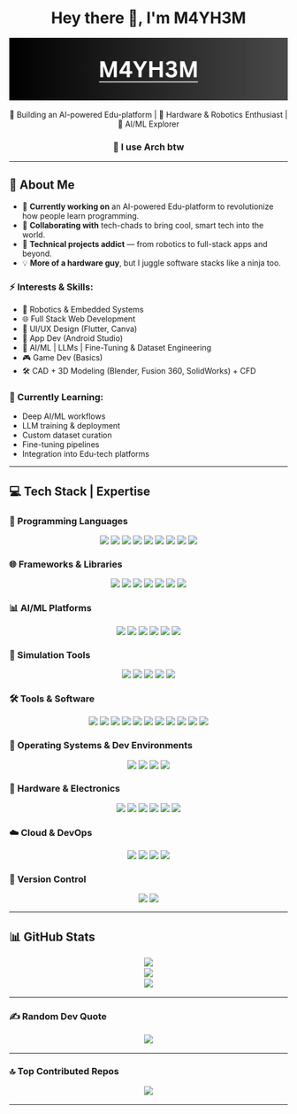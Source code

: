 <h1 align="center">Hey there 👋, I'm M4YH3M</h1>

![Banner](./M4YH3M-BANNER(1).png)

<p align="center">🚀 Building an AI-powered Edu-platform | 🤖 Hardware & Robotics Enthusiast | 🧠 AI/ML Explorer </p>
<h3 align="center"> 🐧 I use Arch btw </h3>

---

## 💫 About Me

- 🚧 **Currently working on** an AI-powered Edu-platform to revolutionize how people learn programming.
- 🤝 **Collaborating with** tech-chads to bring cool, smart tech into the world.
- 🔧 **Technical projects addict** — from robotics to full-stack apps and beyond.
- 💡 **More of a hardware guy**, but I juggle software stacks like a ninja too.

### ⚡ Interests & Skills:
- 🤖 Robotics & Embedded Systems  
- 🌐 Full Stack Web Development  
- 🎨 UI/UX Design (Flutter, Canva)  
- 📱 App Dev (Android Studio)  
- 🧠 AI/ML | LLMs | Fine-Tuning & Dataset Engineering  
- 🎮 Game Dev (Basics)  
- 🛠️ CAD + 3D Modeling (Blender, Fusion 360, SolidWorks) + CFD  

### 🌱 Currently Learning:
- Deep AI/ML workflows  
- LLM training & deployment  
- Custom dataset curation  
- Fine-tuning pipelines  
- Integration into Edu-tech platforms  

---
## 💻 Tech Stack | Expertise

### 🧠 Programming Languages
<p align="center">
  <img src="https://img.shields.io/badge/C-00599C?style=for-the-badge&logo=c&logoColor=white" />
  <img src="https://img.shields.io/badge/C++-00599C?style=for-the-badge&logo=c%2B%2B&logoColor=white" />
  <img src="https://img.shields.io/badge/Python-3670A0?style=for-the-badge&logo=python&logoColor=ffdd54" />
  <img src="https://img.shields.io/badge/Java-ED8B00?style=for-the-badge&logo=java&logoColor=white" />
  <img src="https://img.shields.io/badge/JavaScript-F7DF1E?style=for-the-badge&logo=javascript&logoColor=black" />
  <img src="https://img.shields.io/badge/Bash-121011?style=for-the-badge&logo=gnu-bash&logoColor=white" />
  <img src="https://img.shields.io/badge/HTML5-E34F26?style=for-the-badge&logo=html5&logoColor=white" />
  <img src="https://img.shields.io/badge/CSS3-1572B6?style=for-the-badge&logo=css3&logoColor=white" />
  <img src="https://img.shields.io/badge/Swift-FA7343?style=for-the-badge&logo=swift&logoColor=white" />
</p>

### 🌐 Frameworks & Libraries
<p align="center">
  <img src="https://img.shields.io/badge/Flutter-02569B?style=for-the-badge&logo=flutter&logoColor=white" />
  <img src="https://img.shields.io/badge/Firebase-FFCA28?style=for-the-badge&logo=firebase&logoColor=black" />
  <img src="https://img.shields.io/badge/ROS-22314E?style=for-the-badge&logo=ros&logoColor=white" />
  <img src="https://img.shields.io/badge/OpenCV-5C3EE8?style=for-the-badge&logo=opencv&logoColor=white" />
  <img src="https://img.shields.io/badge/TensorFlow-FF6F00?style=for-the-badge&logo=tensorflow&logoColor=white" />
  <img src="https://img.shields.io/badge/PyTorch-EE4C2C?style=for-the-badge&logo=pytorch&logoColor=white" />
  <img src="https://img.shields.io/badge/YOLO-00FFFF?style=for-the-badge&logo=data:image/svg+xml;base64,&logoColor=black" />
</p>

### 📊 AI/ML Platforms
<p align="center">
  <img src="https://img.shields.io/badge/Jupyter-F37626?style=for-the-badge&logo=jupyter&logoColor=white" />
  <img src="https://img.shields.io/badge/Google%20Colab-F9AB00?style=for-the-badge&logo=google-colab&logoColor=white" />
  <img src="https://img.shields.io/badge/Hugging%20Face-FFD21F?style=for-the-badge&logo=huggingface&logoColor=black" />
  <img src="https://img.shields.io/badge/Weights%20&%20Biases-FFBE00?style=for-the-badge&logo=wandb&logoColor=black" />
  <img src="https://img.shields.io/badge/Kaggle-20BEFF?style=for-the-badge&logo=kaggle&logoColor=white" />
  <img src="https://img.shields.io/badge/Anaconda-44A833?style=for-the-badge&logo=anaconda&logoColor=white" />
</p>

### 🧪 Simulation Tools
<p align="center">
  <img src="https://img.shields.io/badge/Blender-F5792A?style=for-the-badge&logo=blender&logoColor=white" />
  <img src="https://img.shields.io/badge/Gazebo-2C5E9E?style=for-the-badge&logo=ros&logoColor=white" />
  <img src="https://img.shields.io/badge/Unity-000000?style=for-the-badge&logo=unity&logoColor=white" />
  <img src="https://img.shields.io/badge/Unreal%20Engine-313131?style=for-the-badge&logo=unrealengine&logoColor=white" />
  <img src="https://img.shields.io/badge/NVIDIA%20Omniverse-76B900?style=for-the-badge&logo=nvidia&logoColor=white" />
</p>

### 🛠️ Tools & Software
<p align="center">
  <img src="https://img.shields.io/badge/Fusion%20360-FAA21B?style=for-the-badge&logo=autodesk&logoColor=white" />
  <img src="https://img.shields.io/badge/SolidWorks-E22127?style=for-the-badge&logo=solidworks&logoColor=white" />
  <img src="https://img.shields.io/badge/Android%20Studio-3DDC84?style=for-the-badge&logo=android-studio&logoColor=white" />
  <img src="https://img.shields.io/badge/VS%20Code-007ACC?style=for-the-badge&logo=visual-studio-code&logoColor=white" />
  <img src="https://img.shields.io/badge/Visual%20Studio%202022-5C2D91?style=for-the-badge&logo=visual-studio&logoColor=white" />
  <img src="https://img.shields.io/badge/WebStorm-000000?style=for-the-badge&logo=webstorm&logoColor=white" />
  <img src="https://img.shields.io/badge/PyCharm-000000?style=for-the-badge&logo=pycharm&logoColor=white" />
  <img src="https://img.shields.io/badge/CLion-000000?style=for-the-badge&logo=clion&logoColor=white" />
  <img src="https://img.shields.io/badge/IntelliJ%20IDEA-000000?style=for-the-badge&logo=intellij-idea&logoColor=white" />
  <img src="https://img.shields.io/badge/DaVinci%20Resolve-FFDB00?style=for-the-badge&logo=blackmagicdesign&logoColor=black" />
  <img src="https://img.shields.io/badge/Discord-5865F2?style=for-the-badge&logo=discord&logoColor=white" />
</p>

### 🐧 Operating Systems & Dev Environments
<p align="center">
  <img src="https://img.shields.io/badge/Arch%20Linux-1793D1?style=for-the-badge&logo=arch-linux&logoColor=white" />
  <img src="https://img.shields.io/badge/Debian-A81D33?style=for-the-badge&logo=debian&logoColor=white" />
  <img src="https://img.shields.io/badge/Kali%20Linux-557C94?style=for-the-badge&logo=kalilinux&logoColor=white" />
  <img src="https://img.shields.io/badge/Hyprland-00ADB5?style=for-the-badge&logo=wayland&logoColor=white" />
</p>

### 🔌 Hardware & Electronics
<p align="center">
  <img src="https://img.shields.io/badge/Jetson%20Nano-76B900?style=for-the-badge&logo=nvidia&logoColor=white" />
  <img src="https://img.shields.io/badge/Raspberry%20Pi%204-B22846?style=for-the-badge&logo=raspberry-pi&logoColor=white" />
  <img src="https://img.shields.io/badge/Raspberry%20Pi%205-B22846?style=for-the-badge&logo=raspberry-pi&logoColor=white" />
  <img src="https://img.shields.io/badge/Raspberry%20Pi%20Zero-B22846?style=for-the-badge&logo=raspberry-pi&logoColor=white" />
  <img src="https://img.shields.io/badge/Arduino%20UNO%20R3-00979D?style=for-the-badge&logo=arduino&logoColor=white" />
  <img src="https://img.shields.io/badge/Arduino%20UNO%20R4-00979D?style=for-the-badge&logo=arduino&logoColor=white" />
</p>

### ☁️ Cloud & DevOps
<p align="center">
  <img src="https://img.shields.io/badge/GitHub%20Actions-2088FF?style=for-the-badge&logo=github-actions&logoColor=white" />
  <img src="https://img.shields.io/badge/Docker-2496ED?style=for-the-badge&logo=docker&logoColor=white" />
  <img src="https://img.shields.io/badge/Firebase-FFCA28?style=for-the-badge&logo=firebase&logoColor=black" />
  <img src="https://img.shields.io/badge/GCP-4285F4?style=for-the-badge&logo=google-cloud&logoColor=white" />
</p>

### 🔧 Version Control
<p align="center">
  <img src="https://img.shields.io/badge/Git-F05032?style=for-the-badge&logo=git&logoColor=white" />
  <img src="https://img.shields.io/badge/GitHub-181717?style=for-the-badge&logo=github&logoColor=white" />
</p>

---

## 📊 GitHub Stats

<p align="center">
  <img src="https://github-readme-stats.vercel.app/api?username=M4YH3M-DEV&theme=dark&hide_border=true&include_all_commits=true&count_private=true" />
  <br/>
  <img src="https://nirzak-streak-stats.vercel.app/?user=M4YH3M-DEV&theme=dark&hide_border=true" />
  <br/>
  <img src="https://github-readme-stats.vercel.app/api/top-langs/?username=M4YH3M-DEV&theme=dark&hide_border=true&layout=compact" />
</p>

---

### ✍️ Random Dev Quote
<p align="center">
  <img src="https://quotes-github-readme.vercel.app/api?type=horizontal&theme=radical" />
</p>

---

### 🔝 Top Contributed Repos
<p align="center">
  <img src="https://github-contributor-stats.vercel.app/api?username=M4YH3M-DEV&limit=5&theme=dark&combine_all_yearly_contributions=true"/>
</p>

---
